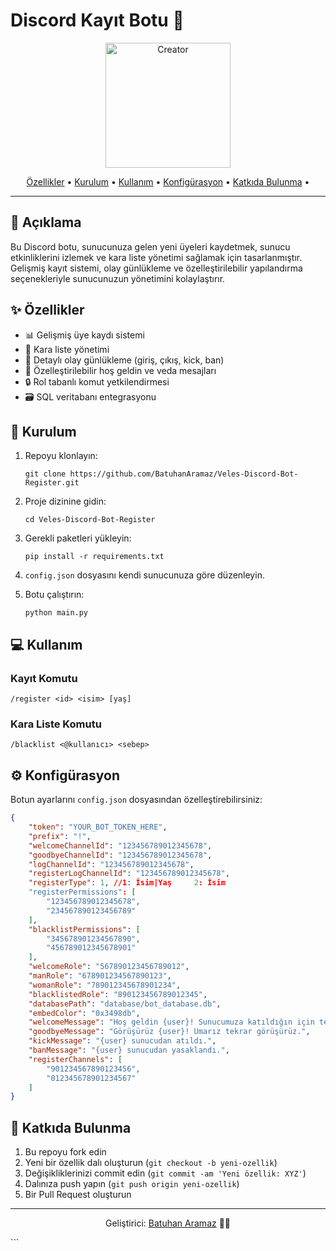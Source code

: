 # Discord Kayıt Botu 🤖

<p align="center">
  <img src="https://avatars.githubusercontent.com/u/185111098?v=4" alt="Creator" width="200"/>
</p>

<p align="center">
  <a href="#özellikler">Özellikler</a> •
  <a href="#kurulum">Kurulum</a> •
  <a href="#kullanım">Kullanım</a> •
  <a href="#konfigürasyon">Konfigürasyon</a> •
  <a href="#katkıda-bulunma">Katkıda Bulunma</a> •
</p>

---

## 📝 Açıklama

Bu Discord botu, sunucunuza gelen yeni üyeleri kaydetmek, sunucu etkinliklerini izlemek ve kara liste yönetimi sağlamak için tasarlanmıştır. Gelişmiş kayıt sistemi, olay günlükleme ve özelleştirilebilir yapılandırma seçenekleriyle sunucunuzun yönetimini kolaylaştırır.

## ✨ Özellikler

- 📊 Gelişmiş üye kaydı sistemi
- 🚫 Kara liste yönetimi
- 📜 Detaylı olay günlükleme (giriş, çıkış, kick, ban)
- 🎨 Özelleştirilebilir hoş geldin ve veda mesajları
- 🔒 Rol tabanlı komut yetkilendirmesi
- 🗃️ SQL veritabanı entegrasyonu

## 🚀 Kurulum

1. Repoyu klonlayın:
   ```
   git clone https://github.com/BatuhanAramaz/Veles-Discord-Bot-Register.git
   ```

2. Proje dizinine gidin:
   ```
   cd Veles-Discord-Bot-Register
   ```

3. Gerekli paketleri yükleyin:
   ```
   pip install -r requirements.txt
   ```

4. `config.json` dosyasını kendi sunucunuza göre düzenleyin.

5. Botu çalıştırın:
   ```
   python main.py
   ```

## 💻 Kullanım

### Kayıt Komutu

```
/register <id> <isim> [yaş]
```

### Kara Liste Komutu

```
/blacklist <@kullanıcı> <sebep>
```

## ⚙️ Konfigürasyon

Botun ayarlarını `config.json` dosyasından özelleştirebilirsiniz:

```json
{
    "token": "YOUR_BOT_TOKEN_HERE",
    "prefix": "!",
    "welcomeChannelId": "123456789012345678",
    "goodbyeChannelId": "123456789012345678",
    "logChannelId": "123456789012345678",
    "registerLogChannelId": "123456789012345678",
    "registerType": 1, //1: İsim|Yaş     2: İsim
    "registerPermissions": [
        "123456789012345678",
        "234567890123456789"
    ],
    "blacklistPermissions": [
        "345678901234567890",
        "456789012345678901"
    ],
    "welcomeRole": "567890123456789012",
    "manRole": "678901234567890123",
    "womanRole": "789012345678901234",
    "blacklistedRole": "890123456789012345",
    "databasePath": "database/bot_database.db",
    "embedColor": "0x3498db",
    "welcomeMessage": "Hoş geldin {user}! Sunucumuza katıldığın için teşekkürler.",
    "goodbyeMessage": "Görüşürüz {user}! Umarız tekrar görüşürüz.",
    "kickMessage": "{user} sunucudan atıldı.",
    "banMessage": "{user} sunucudan yasaklandı.",
    "registerChannels": [
        "901234567890123456",
        "012345678901234567"
    ]
}
```

## 🤝 Katkıda Bulunma

1. Bu repoyu fork edin
2. Yeni bir özellik dalı oluşturun (`git checkout -b yeni-ozellik`)
3. Değişikliklerinizi commit edin (`git commit -am 'Yeni özellik: XYZ'`)
4. Dalınıza push yapın (`git push origin yeni-ozellik`)
5. Bir Pull Request oluşturun



---

<p align="center">
  Geliştirici: <a href="https://github.com/BatuhanAramaz">Batuhan Aramaz</a> 👨‍💻
</p>
```
